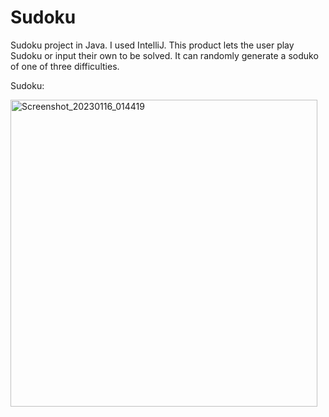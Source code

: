 # Sudoku
Sudoku project in Java. I used IntelliJ. This product lets the user play Sudoku or input their own to be solved. It can randomly generate a soduko of one of three difficulties.

Sudoku:

<img width="491" alt="Screenshot_20230116_014419" src="https://user-images.githubusercontent.com/95258969/212755298-ebcb26f5-8533-43c6-bee5-a6efbbec34aa.png">
